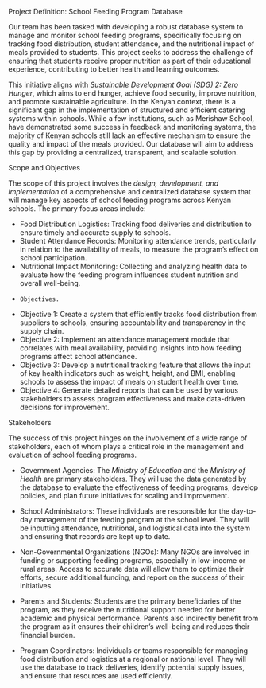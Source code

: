 Project Definition: School Feeding Program Database

Our team has been tasked with developing a robust database system to manage and monitor school feeding programs, specifically focusing on tracking food distribution, student attendance, and the nutritional impact of meals provided to students. This project seeks to address the challenge of ensuring that students receive proper nutrition as part of their educational experience, contributing to better health and learning outcomes.

This initiative aligns with *Sustainable Development Goal (SDG) 2: Zero Hunger*, which aims to end hunger, achieve food security, improve nutrition, and promote sustainable agriculture. In the Kenyan context, there is a significant gap in the implementation of structured and efficient catering systems within schools. While a few institutions, such as Merishaw School, have demonstrated some success in feedback and monitoring systems, the majority of Kenyan schools still lack an effective mechanism to ensure the quality and impact of the meals provided. Our database will aim to address this gap by providing a centralized, transparent, and scalable solution.

Scope and Objectives

The scope of this project involves the *design, development, and implementation* of a comprehensive and centralized database system that will manage key aspects of school feeding programs across Kenyan schools. The primary focus areas include:
- Food Distribution Logistics: Tracking food deliveries and distribution to ensure timely and accurate supply to schools.
- Student Attendance Records: Monitoring attendance trends, particularly in relation to the availability of meals, to measure the program’s effect on school participation.
- Nutritional Impact Monitoring: Collecting and analyzing health data to evaluate how the feeding program influences student nutrition and overall well-being.
- 
      Objectives.
- Objective 1: Create a system that efficiently tracks food distribution from suppliers to schools, ensuring accountability and transparency in the supply chain.
- Objective 2: Implement an attendance management module that correlates with meal availability, providing insights into how feeding programs affect school attendance.
- Objective 3: Develop a nutritional tracking feature that allows the input of key health indicators such as weight, height, and BMI, enabling schools to assess the impact of meals on student health over time.
- Objective 4: Generate detailed reports that can be used by various stakeholders to assess program effectiveness and make data-driven decisions for improvement.

Stakeholders

The success of this project hinges on the involvement of a wide range of stakeholders, each of whom plays a critical role in the management and evaluation of school feeding programs.

- Government Agencies: The *Ministry of Education* and the *Ministry of Health* are primary stakeholders. They will use the data generated by the database to evaluate the effectiveness of feeding programs, develop policies, and plan future initiatives for scaling and improvement.
  
- School Administrators: These individuals are responsible for the day-to-day management of the feeding program at the school level. They will be inputting attendance, nutritional, and logistical data into the system and ensuring that records are kept up to date.
  
- Non-Governmental Organizations (NGOs): Many NGOs are involved in funding or supporting feeding programs, especially in low-income or rural areas. Access to accurate data will allow them to optimize their efforts, secure additional funding, and report on the success of their initiatives.
  
- Parents and Students: Students are the primary beneficiaries of the program, as they receive the nutritional support needed for better academic and physical performance. Parents also indirectly benefit from the program as it ensures their children’s well-being and reduces their financial burden.
  
- Program Coordinators: Individuals or teams responsible for managing food distribution and logistics at a regional or national level. They will use the database to track deliveries, identify potential supply issues, and ensure that resources are used efficiently.

